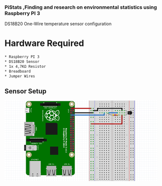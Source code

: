 ### PiStats ,Finding and research on environmental statistics using Raspberry PI 3
DS18B20 One-Wire temperature sensor configuration
#
# Hardware Required
    * Raspberry PI 3
    * DS18B20 Sensor
    * 1x 4,7KΩ Resistor
    * Breadboard
    * Jumper Wires

## Sensor Setup
![alt tag](https://github.com/digkarag/PiStats/blob/master/DS18B20%20Sensor/Sensor%20setup.png)
